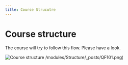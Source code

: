```yaml
---
title: Course Strucutre
---
```


# Course structure


The course will try to follow this flow. Please have a look.


![Course structure]("https://raw.githubusercontent.com/high-in-entropy/quant-finance/gh-pages/modules/Structure/_posts/QF101.png")
/modules/Structure/_posts/QF101.png)
